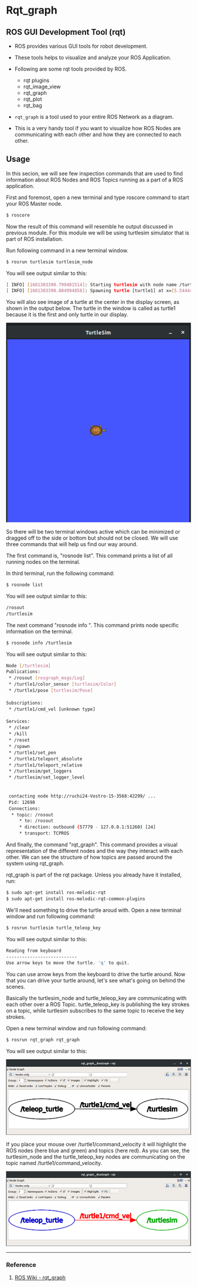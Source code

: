 # Rqt_graph

## ROS GUI Development Tool (rqt)

  - ROS provides various GUI tools for robot development.

  - These tools helps to visualize and analyze your ROS Application.

  - Following are some rqt tools provided by ROS.
    - rqt plugins
    - rqt_image_view
    - rqt_graph
    - rqt_plot
    - rqt_bag

  - `rqt_graph` is a tool used to your entire ROS Network as a diagram.

  - This is a very handy tool if you want to visualize how ROS Nodes are communicating with each other and how they are connected to each other.

## Usage

  In this secion, we will see few inspection commands that are used to find information about ROS Nodes and ROS Topics running as a part of a ROS application.

  First and foremost, open a new terminal and type roscore command to start your ROS Master node.
  
  ```bash
  $ roscore
  ```

  Now the result of this command will resemble he output discussed in previous module. For this module we will be using turtlesim simulator that is part of ROS installation.

  Run following command in a new terminal window.

  ```bash
  $ rosrun turtlesim turtlesim_node
  ```

  You will see output similar to this:

  ```bash
  [ INFO] [1601303390.799401514]: Starting turtlesim with node name /turtlesim
  [ INFO] [1601303390.804994858]: Spawning turtle [turtle1] at x=[5.544445], y=[5.544445], theta=[0.000000]
  ```

  You will also see image of a turtle at the center in the display screen, as shown in the output below. The turtle in the window is called as turtle1 because it is the first and only turtle in our display.

  ![image](turtle.png)

  So there will be two terminal windows active which can be minimized or dragged off to the side or bottom but should not be closed. We will use three commands that will help us find our way around.

  The first command is, "rosnode list". This command prints a list of all running nodes on the terminal.

  In third terminal, run the following command:

  ```bash
  $ rosnode list
  ```

  You will see output similar to this:

  ```bash
  /rosout
  /turtlesim
  ```

  The next command "rosnode info ". This command prints node specific information on the terminal.

  ```bash
  $ rosnode info /turtlesim
  ```

  You will see output similar to this:

  ```bash
  Node [/turtlesim]
  Publications: 
   * /rosout [rosgraph_msgs/Log]
   * /turtle1/color_sensor [turtlesim/Color]
   * /turtle1/pose [turtlesim/Pose]

  Subscriptions: 
   * /turtle1/cmd_vel [unknown type]

  Services: 
   * /clear
   * /kill
   * /reset
   * /spawn
   * /turtle1/set_pen
   * /turtle1/teleport_absolute
   * /turtle1/teleport_relative
   * /turtlesim/get_loggers
   * /turtlesim/set_logger_level


   contacting node http://ruchi24-Vostro-15-3568:42299/ ...
   Pid: 12698
   Connections:
    * topic: /rosout
       * to: /rosout
       * direction: outbound (57779 - 127.0.0.1:51260) [24]
       * transport: TCPROS
  ```

  And finally, the command "rqt_graph". This command provides a visual representation of the different nodes and the way they interact with each other. We can see the structure of how topics are passed around the system using rqt_graph.

  rqt_graph is part of the rqt package. Unless you already have it installed, run:

  ```bash
  $ sudo apt-get install ros-melodic-rqt
  $ sudo apt-get install ros-melodic-rqt-common-plugins
  ```

  We'll need something to drive the turtle aroud with. Open a new terminal window and run following command:

  ```bash
  $ rosrun turtlesim turtle_teleop_key
  ```

  You will see output similar to this:

  ```bash
  Reading from keyboard
  ---------------------------
  Use arrow keys to move the turtle. 'q' to quit.
  ```

  You can use arrow keys from the keyboard to drive the turtle around. Now that you can drive your turtle around, let's see what's going on behind the scenes.

  Basically the turtlesim_node and turtle_teleop_key are communicating with each other over a ROS Topic. turtle_teleop_key is publishing the key strokes on a topic, while turtlesim subscribes to the same topic to receive the key strokes.

  Open a new terminal window and run following command:

  ```bash
  $ rosrun rqt_graph rqt_graph
  ```

  You will see output similar to this:

  ![image](rqt_graph1.png)

  If you place your mouse over /turtle1/command_velocity it will highlight the ROS nodes (here blue and green) and topics (here red). As you can see, the turtlesim_node and the turtle_teleop_key nodes are communicating on the topic named /turtle1/command_velocity. 

  ![image](rqt_graph.png)

  <hr>

### Reference
  1. [ROS Wiki - rqt_graph](http://wiki.ros.org/ROS/Tutorials/UnderstandingTopics#Using_rqt_graph)